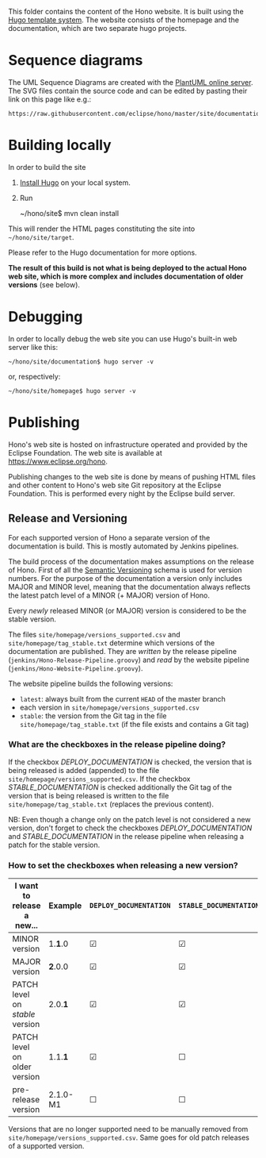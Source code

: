 This folder contains the content of the Hono website.
It is built using the [Hugo template system](https://gohugo.io).
The website consists of the homepage and the documentation, which are two separate hugo projects. 

# Sequence diagrams

The UML Sequence Diagrams are created with the [PlantUML online server](http://www.plantuml.com/plantuml). The SVG files
contain the source code and can be edited by pasting their link on this page like e.g.:

    https://raw.githubusercontent.com/eclipse/hono/master/site/documentation/content/api/setLastKnownGatewayForDevice_Success.svg 

# Building locally

In order to build the site

1. [Install Hugo](https://gohugo.io/overview/installing/) on your local system.
2. Run

    ~/hono/site$ mvn clean install

This will render the HTML pages constituting the site into `~/hono/site/target`.

Please refer to the Hugo documentation for more options.

**The result of this build is not what is being deployed to the actual Hono web site, which is more complex and includes
 documentation of older versions** (see below).

# Debugging

In order to locally debug the web site you can use Hugo's built-in web server like this:

    ~/hono/site/documentation$ hugo server -v
    
or, respectively:

    ~/hono/site/homepage$ hugo server -v

# Publishing

Hono's web site is hosted on infrastructure operated and provided by the Eclipse Foundation.
The web site is available at https://www.eclipse.org/hono.

Publishing changes to the web site is done by means of pushing HTML files and other content to Hono's
web site Git repository at the Eclipse Foundation.
This is performed every night by the Eclipse build server.

## Release and Versioning

For each supported version of Hono a separate version of the documentation is build. This is mostly automated by 
Jenkins pipelines. 

The build process of the documentation makes assumptions on the release of Hono. First of all the 
[Semantic Versioning](https://semver.org/) schema is used for version numbers. For the purpose of the documentation 
a version only includes MAJOR and MINOR level, meaning that the documentation always reflects the latest patch level 
of a MINOR (+ MAJOR) version of Hono.

Every *newly* released MINOR (or MAJOR) version is considered to be the stable version.

The files `site/homepage/versions_supported.csv` and `site/homepage/tag_stable.txt` determine which versions of the
documentation are published. They are _written_ by the release pipeline (`jenkins/Hono-Release-Pipeline.groovy`) and 
_read_ by the website pipeline (`jenkins/Hono-Website-Pipeline.groovy`).

The website pipeline builds the following versions:

* `latest`: always built from the current `HEAD` of the master branch
* each version in `site/homepage/versions_supported.csv`
* `stable`: the version from the Git tag in the file `site/homepage/tag_stable.txt` (if the file exists and contains a Git tag)

### What are the checkboxes in the release pipeline doing?

If the checkbox *DEPLOY_DOCUMENTATION* is checked, the version that is being released is added (appended) to the file
 `site/homepage/versions_supported.csv`.
If the checkbox *STABLE_DOCUMENTATION* is checked additionally the Git tag of the version that is being released is 
written to the file `site/homepage/tag_stable.txt` (replaces the previous content). 
 
NB: Even though a change only on the patch level is not considered a new version, don't forget to check the 
checkboxes *DEPLOY_DOCUMENTATION* and *STABLE_DOCUMENTATION* in the release pipeline when releasing a patch for 
the stable version.

### How to set the checkboxes when releasing a new version?

| I want to release a new...    | Example   | `DEPLOY_DOCUMENTATION`    | `STABLE_DOCUMENTATION` |
 ---                            | ---       | ---                       | --- 
MINOR version                   | 1.**1**.0 | &#x2611;                  | &#x2611;       
MAJOR version                   | **2**.0.0 | &#x2611;                  | &#x2611;       
PATCH level on _stable_ version | 2.0.**1** | &#x2611;                  | &#x2611;       
PATCH level on older version    | 1.1.**1** | &#x2611;                  | &#x2610;       
pre-release version             | 2.1.0-M1  | &#x2610;                  | &#x2610;       

Versions that are no longer supported need to be manually removed from `site/homepage/versions_supported.csv`. Same goes
for old patch releases of a supported version. 
